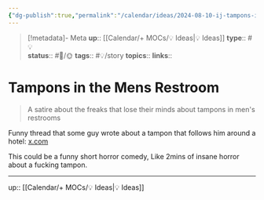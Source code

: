 ```yaml
---
{"dg-publish":true,"permalink":"/calendar/ideas/2024-08-10-ij-tampons-in-the-mens-restroom/","title":"Tampons in the Mens Restroom"}
---
```


> [!metadata]- Meta
> **up**:: [[Calendar/+ MOCs/💡 Ideas\|💡 Ideas]]
> **type**:: #💡  
> **status**:: #📝/🌞
> **tags**:: #💡/story
> **topics**:: 
> **links**::

# Tampons in the Mens Restroom

> A satire about the freaks that lose their minds about tampons in men's restrooms

Funny thread that some guy wrote about a tampon that follows him around a hotel: [x.com](https://x.com/lane_stellmaker/status/1822040774197797133?s=61&t=gyRX2W0x81b80X8f34EMoQ)

This could be a funny short horror comedy, Like 2mins of insane horror about a fucking tampon.

---
up:: [[Calendar/+ MOCs/💡 Ideas\|💡 Ideas]]

